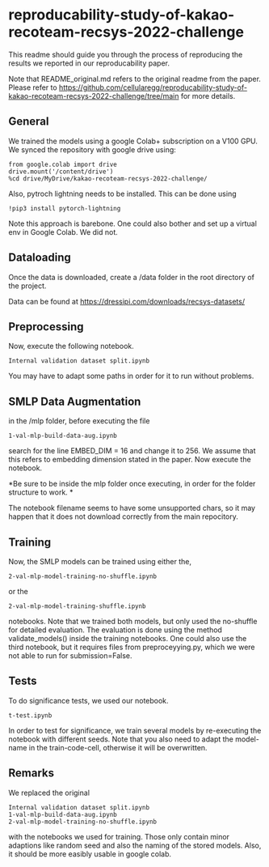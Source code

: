 # reproducability-study-of-kakao-recoteam-recsys-2022-challenge

This readme should guide you through the process of reproducing the results we reported in our reproducability paper. 

Note that README_original.md refers to the original readme from the paper. 
Please refer to https://github.com/cellularegg/reproducability-study-of-kakao-recoteam-recsys-2022-challenge/tree/main for more details.

## General
We trained the models using a google Colab+ subscription on a V100 GPU. We synced the repository with google drive using:

```
from google.colab import drive
drive.mount('/content/drive')
%cd drive/MyDrive/kakao-recoteam-recsys-2022-challenge/
```
Also, pytroch lightning needs to be installed. This can be done using 

```
!pip3 install pytorch-lightning
```

Note this approach is barebone. One could also bother and set up a virtual env in Google Colab. We did not.


## Dataloading
Once the data is downloaded, create a /data folder in the root directory of the project. 

Data can be found at https://dressipi.com/downloads/recsys-datasets/

## Preprocessing
Now, execute the following notebook.

```
Internal validation dataset split.ipynb
```

You may have to adapt some paths in order for it to run without problems. 

## SMLP Data Augmentation
in the /mlp folder, before executing the file

```
1-val-mlp-build-data-aug.ipynb
```

search for the line EMBED_DIM = 16 and change it to 256. We assume that this refers to embedding dimension stated in the paper. Now execute the notebook. 

*Be sure to be inside the mlp folder once executing, in order for the folder structure to work. *

The notebook filename seems to have some unsupported chars, so it may happen that it does not download correctly from the main repocitory.

## Training
Now, the SMLP models can be trained using either the,

```
2-val-mlp-model-training-no-shuffle.ipynb
```
or the
```
2-val-mlp-model-training-shuffle.ipynb
```

notebooks. Note that we trained both models, but only used the no-shuffle for detailed evaluation. The evaluation is done using the method validate_models() inside the training notebooks. One could also use the third notebook, but it requires files from preproceyying.py, which we were not able to run for submission=False.

## Tests
To do significance tests, we used our notebook.
```
t-test.ipynb
```

In order to test for significance, we train several models by re-executing the notebook with different seeds. Note that you also need to adapt the model-name in the train-code-cell, otherwise it will be overwritten.


## Remarks
We replaced the original 

```
Internal validation dataset split.ipynb
1-val-mlp-build-data-aug.ipynb
2-val-mlp-model-training-no-shuffle.ipynb
```

with the notebooks we used for training. Those only contain minor adaptions like random seed and also the naming of the stored models. Also, it should be more easibly usable in google colab.
